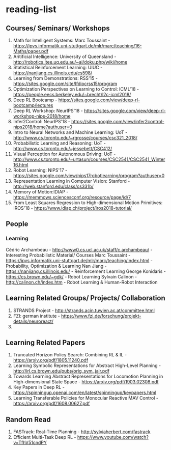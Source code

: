 # reading-list

## Courses/ Seminars/ Workshops
1. Math for Intelligent Systems: Marc Toussaint - https://ipvs.informatik.uni-stuttgart.de/mlr/marc/teaching/16-Maths/paper.pdf
2. Aritificial Intelligence: University of Queensland - http://robotics.itee.uq.edu.au/~ai/doku.php/wiki/home
3. Statistical Reinforcement Learning: UIUC - https://nanjiang.cs.illinois.edu/cs598/
4. Learning from Demonstrations: RSS'15 - https://sites.google.com/site/lfdiocrss15/program
5. Optimization Perspectives on Learning to Control: ICML'18 - https://people.eecs.berkeley.edu/~brecht/l2c-icml2018/
6. Deep RL Bootcamp - https://sites.google.com/view/deep-rl-bootcamp/lectures
7. Deep RL Workshop: NeurIPS'18 - https://sites.google.com/view/deep-rl-workshop-nips-2018/home
8. Infer2Control: NeurIPS'18 - https://sites.google.com/view/infer2control-nips2018/home?authuser=0
9. Intro to Neural Networks and Machine Learning: UoT - http://www.cs.toronto.edu/~rgrosse/courses/csc321_2018/
10. Probabilistic Learning and Reasoning: UoT - http://www.cs.toronto.edu/~jessebett/CSC412/
11. Visual Perception for Autonomous Driving: UoT - http://www.cs.toronto.edu/~urtasun/courses/CSC2541/CSC2541_Winter16.html
12. Robot Learning: NIPS'17 - https://sites.google.com/view/nips17robotlearning/program?authuser=0
13. Representation Learning in Computer Vision: Stanford - http://web.stanford.edu/class/cs331b/
14. Memory of Motion:IDIAP - https://memmows.sciencesconf.org/resource/page/id/7
15. From Least Squares Regression to High-dimensional Motion Primitives: IROS'18 - https://www.idiap.ch/project/iros2018-tutorial/

## People
### Learning
Cédric Archambeau - http://www0.cs.ucl.ac.uk/staff/c.archambeau/ - Interesting Probabilistic Material/ Courses
Marc Toussaint - https://ipvs.informatik.uni-stuttgart.de/mlr/marc/teaching/index.html - Probability, Optimization & Learning
Nan Jiang - https://nanjiang.cs.illinois.edu/ - Reinforcement Learning
George Konidaris - https://cs.brown.edu/~gdk/ - Robot Learning
Sylvain Calinon - http://calinon.ch/index.htm - Robot Learning & Human-Robot Interaction

## Learning Related Groups/ Projects/ Collaboration
1. STRANDS Project - http://strands.acin.tuwien.ac.at/committee.html
2. FZI: german institute - https://www.fzi.de/forschung/projekt-details/neuroreact/
3. 

## Learning Related Papers
1. Truncated Horizon Policy Search: Combining RL & IL - https://arxiv.org/pdf/1805.11240.pdf
2.  Learning Symbolic Representations for Abstract High-Level Planning - http://irl.cs.brown.edu/pubs/orig_sym_jair.pdf
3. Towards Learning Abstract Representations for Locomotion Planning in High-dimensional State Space - https://arxiv.org/pdf/1903.02308.pdf
4. Key Papers in Deep RL - https://spinningup.openai.com/en/latest/spinningup/keypapers.html
5. Learning Transferable Policies for Monocular Reactive MAV Control - https://arxiv.org/pdf/1608.00627.pdf

## Random Read
1. FASTrack: Real-Time Planning - http://sylviaherbert.com/fastrack
2. Efficient Multi-Task Deep RL - https://www.youtube.com/watch?v=TfhV51cndPY


